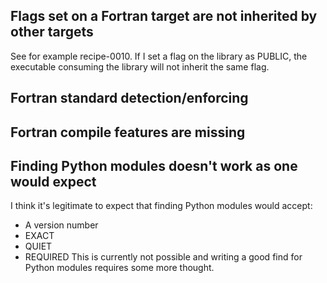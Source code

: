 
## Flags set on a Fortran target are not inherited by other targets

See for example recipe-0010. If I set a flag on the library as PUBLIC,
the executable consuming the library will not inherit the same flag.

## Fortran standard detection/enforcing

## Fortran compile features are missing

## Finding Python modules doesn't work as one would expect

I think it's legitimate to expect that finding Python modules would
accept:
- A version number
- EXACT
- QUIET
- REQUIRED
This is currently not possible and writing a good find for Python modules
requires some more thought.
